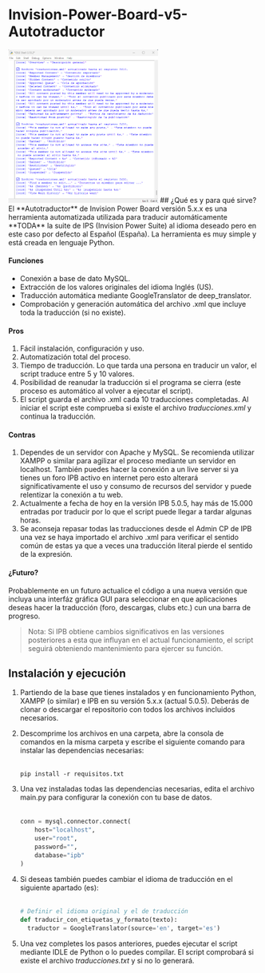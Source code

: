 # Invision-Power-Board-v5-Autotraductor
<img src="https://github.com/Garentti/Invision-Power-Board-v5-Autotraductor/blob/main/images/screenshot.png?raw=true" width="300">
## ¿Qué es y para qué sirve?
El **Autotraductor** de Invision Power Board versión 5.x.x es una herramienta automatizada utilizada para traducir automáticamente **TODA** la suite de IPS (Invision Power Suite) al idioma deseado pero en este caso por defecto al Español (España).
La herramienta es muy simple y está creada en lenguaje Python.

#### Funciones
- Conexión a base de dato MySQL.
- Extracción de los valores originales del idioma Inglés (US).
- Traducción automática mediante GoogleTranslator de deep_translator.
- Comprobación y generación automática del archivo .xml que incluye toda la traducción (si no existe).

#### Pros
1. Fácil instalación, configuración y uso.
2. Automatización total del proceso.
2. Tiempo de traducción. Lo que tarda una persona en traducir un valor, el script traduce entre 5 y 10 valores.
3. Posibilidad de reanudar la traducción si el programa se cierra (este proceso es automático al volver a ejecutar el script).
4. El script guarda el archivo .xml cada 10 traducciones completadas. Al iniciar el script este comprueba si existe el archivo *traducciones.xml* y continua la traducción.

#### Contras
1. Dependes de un servidor con Apache y MySQL. Se recomienda utilizar XAMPP o similar para agilizar el proceso mediante un servidor en localhost. También puedes hacer la conexión a un live server si ya tienes un foro IPB activo en internet pero esto alterará significativamente el uso y consumo de recursos del servidor y puede relentizar la conexión a tu web.
2. Actualmente a fecha de hoy en la versión IPB 5.0.5, hay más de 15.000 entradas por traducir por lo que el script puede llegar a tardar algunas horas.
3. Se aconseja repasar todas las traducciones desde el Admin CP de IPB una vez se haya importado el archivo .xml para verificar el sentido común de estas ya que a veces una traducción literal pierde el sentido de la expresión.

#### ¿Futuro?
Probablemente en un futuro actualice el código a una nueva versión que incluya una interfáz gráfica GUI para seleccionar en que aplicaciones deseas hacer la traducción (foro, descargas, clubs etc.) cun una barra de progreso.
>
>Nota: Si IPB obtiene cambios significativos en las versiones posteriores a esta que influyan en el actual funcionamiento, el script seguirá obteniendo mantenimiento para ejercer su función.
>

## Instalación y ejecución
1. Partiendo de la base que tienes instalados y en funcionamiento Python, XAMPP (o similar) e IPB en su versión 5.x.x (actual 5.0.5). Deberás de clonar o descargar el repositorio con todos los archivos incluidos necesarios.
2. Descomprime los archivos en una carpeta, abre la consola de comandos en la misma carpeta y escribe el siguiente comando para instalar las dependencias necesarias:
   
    ```

    pip install -r requisitos.txt

    ```
3. Una vez instaladas todas las dependencias necesarias, edita el archivo main.py para configurar la conexión con tu base de datos.
   
    ```python

    conn = mysql.connector.connect(
        host="localhost",
        user="root",
        password="",
        database="ipb"
    )

    ```

4. Si deseas también puedes cambiar el idioma de traducción en el siguiente apartado (es):
   
    ```python

    # Definir el idioma original y el de traducción
    def traducir_con_etiquetas_y_formato(texto):
      traductor = GoogleTranslator(source='en', target='es')

    ```

5. Una vez completes los pasos anteriores, puedes ejecutar el script mediante IDLE de Python o lo puedes compilar. El script comprobará si existe el archivo *traducciones.txt* y si no lo generará.
